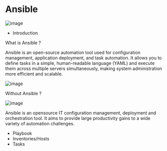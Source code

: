 # Ansible 


![image](https://github.com/Parasharam-DevOps/Veeam-OrientTech-Mumbai/assets/132131379/348fb1fc-9a25-4a34-a030-34dd2c4fb456)


- Introduction

What is Ansible ?

Ansible is an open-source automation tool used for configuration management, application deployment, and task automation. It allows you to define tasks in a simple, human-readable language (YAML) and execute them across multiple servers simultaneously, making system administration more efficient and scalable.

![image](https://github.com/Parasharam-DevOps/Veeam-OrientTech-Mumbai/assets/132131379/804715ed-5b10-48e5-9271-26b7892f12f5)

Without Ansible ? 

![image](https://github.com/Parasharam-DevOps/Veeam-OrientTech-Mumbai/assets/132131379/83868b4c-e46b-4068-b886-0929e003bc73)





Ansible is an opensource IT configuration management, deployment and orchestration tool. It aims
to provide large productivity gains to a wide variety of automation challenges.

- Playbook
- Inventories/Hosts
- Tasks
